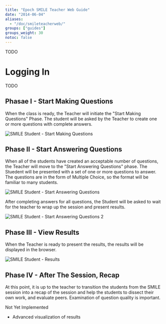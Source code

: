 ```yaml
---
title: "Epoch SMILE Teacher Web Guide"
date: "2014-06-04"
aliases:
  - "/doc/smileteacherweb/"
groups: ["guides"]
groups_weight: 30
notoc: false
---
```


TODO

# Logging In

TODO

## Phasae I - Start Making Questions

When the class is ready, the Teacher will initiate the "Start Making Questions" Phase.  The student will be asked by the Teacher to create one or more questions with complete answers.

![SMILE Student - Start Making Questions](/static/img/smilestudent-startmake.png)

## Phase II - Start Answering Questions

When all of the students have created an acceptable number of questions, the Teacher will move to the "Start Answering Questions" phase.  The Stuedent will be presented with a set of one or more questions to answer.  The questions are in the form of Multiple Choice, so the format will be familiar to many students.

![SMILE Student - Start Answering Questions](/static/img/smilestudent-startanswer.png)

After completing answers for all questions, the Student will be asked to wait for the teacher to wrap up the session and present results.

![SMILE Student - Start Answering Questions 2](/static/img/smilestudent-startanswer2.png)


## Phase III - View Results

When the Teacher is ready to present the results, the results will be displayed in the browser.

![SMILE Student - Results](/static/img/smilestudent-results.png)

## Phase IV - After The Session, Recap

At this point, it is up to the teacher to transition the students from the SMILE session into a recap of the session and help the students to dissect their own work, and evaluate peers.  Examination of question quality is important.

Not Yet Implemented

* Advanced visualization of results